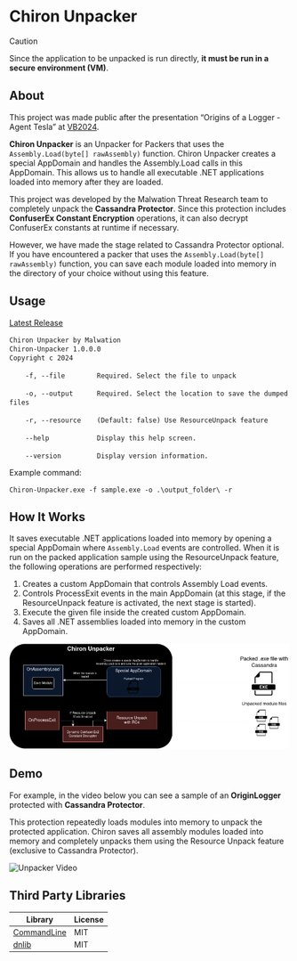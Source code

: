 # Chiron Unpacker

> [!CAUTION]
> Since the application to be unpacked is run directly, **it must be run in a secure environment (VM)**.


## About

This project was made public after the presentation “Origins of a Logger - Agent Tesla” at [VB2024](https://www.virusbulletin.com/conference/vb2024/abstracts/origins-logger-agent-tesla/).

**Chiron Unpacker** is an Unpacker for Packers that uses the `Assembly.Load(byte[] rawAssembly)` function. Chiron Unpacker creates a special AppDomain and handles the Assembly.Load calls in this AppDomain. This allows us to handle all executable .NET applications loaded into memory after they are loaded.

This project was developed by the Malwation Threat Research team to completely unpack the **Cassandra Protector**. Since this protection includes **ConfuserEx Constant Encryption** operations, it can also decrypt ConfuserEx constants at runtime if necessary.

However, we have made the stage related to Cassandra Protector optional. If you have encountered a packer that uses the `Assembly.Load(byte[] rawAssembly)` function, you can save each module loaded into memory in the directory of your choice without using this feature.

## Usage

[Latest Release](https://github.com/Malwation/Chiron-Unpacker/releases)

```
Chiron Unpacker by Malwation
Chiron-Unpacker 1.0.0.0
Copyright c 2024

    -f, --file        Required. Select the file to unpack

    -o, --output      Required. Select the location to save the dumped files

    -r, --resource    (Default: false) Use ResourceUnpack feature

    --help            Display this help screen.

    --version         Display version information.
```

Example command:

```
Chiron-Unpacker.exe -f sample.exe -o .\output_folder\ -r
```

## How It Works

It saves executable .NET applications loaded into memory by opening a special AppDomain where `Assembly.Load` events are controlled. When it is run on the packed application sample using the ResourceUnpack feature, the following operations are performed respectively:

1. Creates a custom AppDomain that controls Assembly Load events.
2. Controls ProcessExit events in the main AppDomain (at this stage, if the ResourceUnpack feature is activated, the next stage is started).
3. Execute the given file inside the created custom AppDomain.
4. Saves all .NET assemblies loaded into memory in the custom AppDomain.

![Unpacker Scheme](images/unpacker.png)

## Demo

For example, in the video below you can see a sample of an **OriginLogger** protected with **Cassandra Protector**.

This protection repeatedly loads modules into memory to unpack the protected application. Chiron saves all assembly modules loaded into memory and completely unpacks them using the Resource Unpack feature (exclusive to Cassandra Protector).

![Unpacker Video](images/ChironUnpacker.gif)


## Third Party Libraries

| Library                                                         | License |
| --------------------------------------------------------------- | ------- |
| [CommandLine](https://github.com/commandlineparser/commandline) | MIT     |
| [dnlib](https://github.com/0xd4d/dnlib)                         | MIT     |

